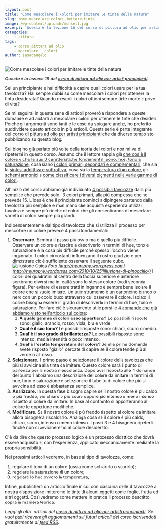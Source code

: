 ```yaml
---
layout: post
title: "Come mescolare i colori per imitare le tinte della natura"
slug: come-mescolare-colori-imitare-tinte
image: /wp-content/uploads/munsell.jpg
excerpt: "Questa è la lezione 18 del corso di pittura ad olio per artisti principianti. Sei un principiante e hai difficoltà a capire quali colori usare per la tua"
categories:
    - pittura
tags:
    - corso pittura ad olio
    - mescolare i colori
author: sasadangelo
---
```


![Come mescolare i colori per imitare le tinte della natura](https://www.disegnoepittura.it/wp-content/uploads/munsell.jpg "Come mescolare i colori per imitare le tinte della natura")

_Questa è la lezione 18 del [corso di pittura ad olio per artisti principianti](https://www.disegnoepittura.it/corso-pittura-olio-artisti-principianti-2/)._

Sei un principiante e hai difficoltà a capire quali colori usare per la tua tavolozza? Hai sempre dubbi su come mescolare i colori per ottenere la tinta desiderata? Quando mescoli i colori ottieni sempre tinte morte e prive di vita?

Se mi seguirai in questa serie di articoli proverò a rispondere a queste domande e ad aiutarti a mescolare i colori per ottenere le tinte che desideri. Poiché gli argomenti sono tanti e le cose da spiegare anche, ho preferito suddividere questo articolo in più articoli. Questa serie è parte integrante del [corso di pittura ad olio per artisti principianti](https://www.disegnoepittura.it/corso-pittura-olio-artisti-principianti-2/) che da diverso tempo sto pubblicando su questo blog.

Sul blog ho già parlato più volte della teoria dei colori e non mi va di ripetermi in questo corso. Assumo che il lettore sappia già [che cos'è il colore e che le sue 3 caratteristiche fondamentali sono: hue, tono e saturazione,](https://www.disegnoepittura.it/colore/) cosa siano [i colori primari, secondari e complementari](https://www.disegnoepittura.it/colori-primari-secondari-complementari/), che sia la [sintesi addittiva e sottrattiva](https://www.disegnoepittura.it/sintesi-additiva-sottrativa-tavolozza-virtuale/), cosa sia la [temperatura di un colore](https://www.disegnoepittura.it/temperatura-colore/), gli [schemi armonici](https://www.disegnoepittura.it/armonia-colori/) e [come classificare i diversi pigmenti nelle varie gamme di colori](https://www.disegnoepittura.it/classificazione-pigmenti/).

All'inizio del corso abbiamo già individuato [4 possibili tavolozze](https://www.disegnoepittura.it/scelta-dei-colori-da-acquistare/) dalla più semplice che prevede solo i 3 colori primari, alla più complessa che ne prevede 15. L'idea è che il principiante cominci a dipingere partendo dalla tavolozza più semplice e man mano che acquista esperienza utilizzi tavolozze sempre più ricche di colori che gli consentiranno di mescolare varietà di colori sempre più grandi.

Indipendentemente dal tipo di tavolozza che si utilizza il processo per mescolare un colore prevede 4 passi fondamentali:

1. **Osservare.** Sembra il passo più ovvio ma è quello più difficile. Osservare un colore e riuscire a descriverlo in termini di hue, tono e saturazione è la cosa più difficile perché spesso l'occhio viene ingannato. I colori circostanti influenzano il nostro giudizio e per dimostrare ciò è sufficiente osservare il seguente cubo. ![Illusione Ottica](https://www.disegnoepittura.it/wp-content/uploads/cubo11.png "Illusione Ottica") _Foto [http://neurophy.wordpress.com](http://neurophy.wordpress.com/2010/10/25/lillusione-di-pinocchio/)_ I colori dei quadratini al centro della faccia superiore e anteriore sembrano diversi ma in realtà sono lo stesso colore (vedi seconda figura). Per evitare di essere tratti in inganno è sempre bene isolare il colore che si vuole imitare. Un utile strumento è un cartoncino bianco o nero con un piccolo buco attraverso cui osservare il colore. Isolato il colore bisogna essere in grado di descriverlo in termini di hue, tono e saturazione. Per fare ciò è sicuramente utile porsi le [4 domande che già abbiamo visto nell'articolo sul colore](https://www.disegnoepittura.it/colore/):
    1. **A quale gamma di colori esso appartiene?** Le possibili risposte sono: giallo, arancio, rosso, viola, blu e verde.
    2. **Qual è il suo tono?** Le possibili risposte sono: chiaro, scuro o medio.
    3. **Qual'è il suo grado di brillantezza?** Le possibili risposte sono: intenso, media intensità o poco intenso.
    4. **Qual'è l'esatta temperatura del colore?** Se alla prima domanda avete risposto "giallo" cercate di capire se il colore tende più al verde o al rosso.
2. **Selezionare.** Il primo passo è selezionare il colore della tavolozza che più si avvicina alla tinta da imitare. Questo colore sarà il punto di partenza per la nostra mescolanza. Dopo aver risposto alle 4 domande del punto 1 abbiamo una descrizione del colore da imitare in termini di hue, tono e saturazione e selezionare il tubetto di colore che più si avvicina ad esso è abbastanza semplice.
3. **Analizzare.** In questa fase bisogna capire se il nostro colore è più caldo o più freddo, più chiaro o più scuro oppure più intenso o meno intenso rispetto al colore da imitare. In base al confronto si apporteranno al colore le opportune modifiche.
4. **Modificare.** Se il nostro colore è più freddo rispetto al colore da imitare allora bisognerà riscaldarlo. Analoga cosa se il colore è più caldo, chiaro, scuro, intenso o meno intenso. I passi 3 e 4 bisognerà ripeterli finchè non ci avvicineremo al colore desiderato.

C'è da dire che questo processo logico è un processo didattico che dovrà essere acquisito e, con l'esperienza, applicato meccanicamente mediante la propria sensibilità.

Nei prossimi articoli vedremo, in base al tipo di tavolozza, come:

1. regolare il tono di un colore (ossia come schiarirlo o scurirlo);
2. regolare la saturazione di un colore;
3. regolare lo hue ovvero la temperatura;

Infine, pubblicherò un articolo finale in cui con ciascuna delle 4 tavolozze a nostra disposizione imiteremo le tinte di alcuni oggetti come foglie, frutta ed altri oggetti. Così vedremo come mettere in pratica il processo descritto sopra in maniera teorica.

_Leggi gli altri  articoli del [corso di pittura ad olio per artisti principianti](https://www.disegnoepittura.it/corso-pittura-olio-artisti-principianti-2/). Se vuoi puoi ricevere gli aggiornamenti sui futuri articoli del corso iscrivendoti gratuitamente ai [feed RSS](http://feeds2.feedburner.com/DisegnoPittura)._
